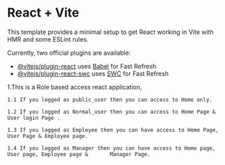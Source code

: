 # React + Vite

This template provides a minimal setup to get React working in Vite with HMR and some ESLint rules.

Currently, two official plugins are available:

- [@vitejs/plugin-react](https://github.com/vitejs/vite-plugin-react/blob/main/packages/plugin-react/README.md) uses [Babel](https://babeljs.io/) for Fast Refresh
- [@vitejs/plugin-react-swc](https://github.com/vitejs/vite-plugin-react-swc) uses [SWC](https://swc.rs/) for Fast Refresh


1.This is a Role based access react application,

    1.1 If you logged as public_user then you can access to Home only.

    1.2 If you logged as Normal_user then you can access to Home Page & User login Page .

    1.3 If you logged as Employee then you can have access to Home Page, User Page & Employee page.

    1.4 If you logged as Manager then you can have access to Home page, User page, Employee page &       Manager Page.